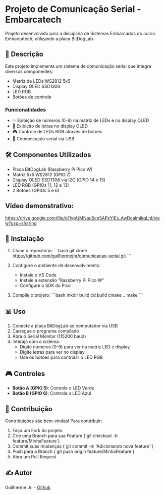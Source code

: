 # Projeto de Comunicação Serial - Embarcatech

Projeto desenvolvido para a disciplina de Sistemas Embarcados do curso Embarcatech, utilizando a placa BitDogLab.

## 📝 Descrição

Este projeto implementa um sistema de comunicação serial que integra diversos componentes:
- Matriz de LEDs WS2812 5x5
- Display OLED SSD1306
- LED RGB
- Botões de controle

### Funcionalidades

- ✨ Exibição de números (0-9) na matriz de LEDs e no display OLED
- 📝 Exibição de letras no display OLED
- 🎮 Controle de LEDs RGB através de botões
- 🔄 Comunicação serial via USB

## 🛠️ Componentes Utilizados

- Placa BitDogLab (Raspberry Pi Pico W)
- Matriz 5x5 WS2812 (GPIO 7)
- Display OLED SSD1306 via I2C (GPIO 14 e 15)
- LED RGB (GPIOs 11, 12 e 13)
- 2 Botões (GPIOs 5 e 6)

## Vídeo demonstrativo:

https://drive.google.com/file/d/1ypUMNau5cq5APxYjEs_AwDcalmjkqLnI/view?usp=sharing

## 🔧 Instalação

1. Clone o repositório:
\`\`\`bash
git clone https://github.com/guilhermejnr/comunicacao-serial.git
\`\`\`

2. Configure o ambiente de desenvolvimento:
   - Instale o VS Code
   - Instale a extensão "Raspberry Pi Pico W"
   - Configure o SDK do Pico

3. Compile o projeto:
\`\`\`bash
mkdir build
cd build
cmake ..
make
\`\`\`

## 📊 Uso

1. Conecte a placa BitDogLab ao computador via USB
2. Carregue o programa compilado
3. Abra o Serial Monitor (115200 baud)
4. Interaja com o sistema:
   - Digite números (0-9) para ver na matriz LED e display
   - Digite letras para ver no display
   - Use os botões para controlar o LED RGB

## 🎮 Controles

- **Botão A (GPIO 5)**: Controla o LED Verde
- **Botão B (GPIO 6)**: Controla o LED Azul

## 🤝 Contribuição

Contribuições são bem-vindas! Para contribuir:
1. Faça um Fork do projeto
2. Crie uma Branch para sua Feature (\`git checkout -b feature/MinhaFeature\`)
3. Commit suas mudanças (\`git commit -m 'Adicionando nova feature'\`)
4. Push para a Branch (\`git push origin feature/MinhaFeature\`)
5. Abra um Pull Request

## ✍️ Autor

Guilherme Jr. - [Github](https://github.com/guilhermejnr)



